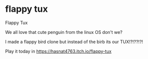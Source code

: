 # flappy tux
Flappy Tux


We all love that cute penguin from the linux OS don't we?

I made a flappy bird clone but instead of the birb its our TUX!?!??!?!

Play it today in https://hasnat4763.itch.io/flappy-tux
